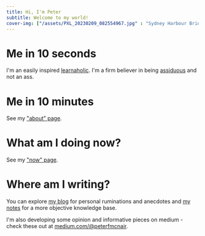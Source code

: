 ```yaml
---
title: Hi, I'm Peter
subtitle: Welcome to my world!
cover-img: ["/assets/PXL_20230209_082554967.jpg" : "Sydney Harbour Bridge (2023)", "/assets/PXL_20230104_234256170.jpg" : "Narooma Breakwater (2023)", "/assets/PXL_20230102_220200853.jpg" : "The Pinnacles, Merimbula (2023)", "/assets/PXL_20230104_232545990.jpg" : "Australia Rock, Narooma (2023)"]
---
```

# Me in 10 seconds
I'm an easily inspired [learnaholic](https://www.urbandictionary.com/define.php?term=learnaholic).
I'm a firm believer in being [assiduous](https://www.merriam-webster.com/dictionary/assiduous) and not an ass.

# Me in 10 minutes
See my ["about" page](about).

# What am I doing now?
See my ["now" page](now).

# Where am I writing?
You can explore [my blog](blog) for personal ruminations and anecdotes and [my notes](https://publish.obsidian.md/peterfmcnair) for a more objective knowledge base.

I'm also developing some opinion and informative pieces on medium - check these out at [medium.com/@peterfmcnair](https://medium.com/@peterfmcnair).
